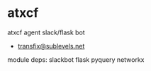 # atxcf
atxcf agent slack/flask bot
- transfix@sublevels.net

module deps:
slackbot
flask
pyquery
networkx

